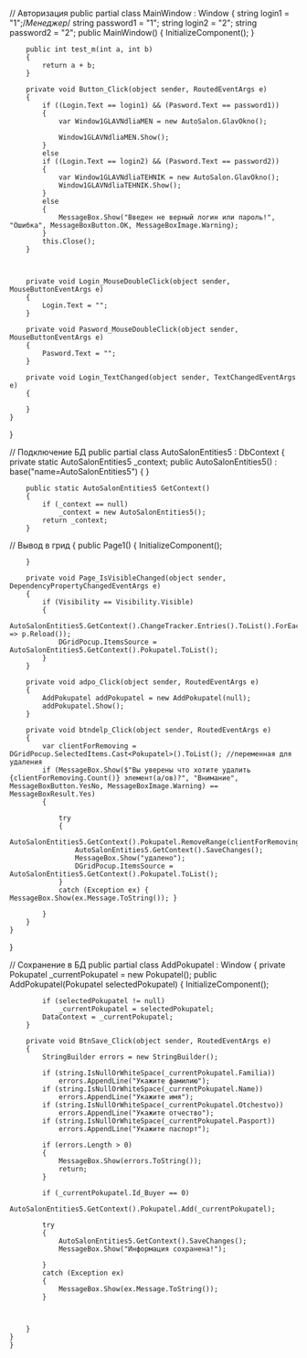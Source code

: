// Авторизация
public partial class MainWindow : Window
    {
        string login1 = "1";/*Менеджер*/
        string password1 = "1";
        string login2 = "2";
        string password2 = "2";
        public MainWindow()
        {
            InitializeComponent();
        }

        public int test_m(int a, int b)
        {
            return a + b;
        }

        private void Button_Click(object sender, RoutedEventArgs e)
        {
            if ((Login.Text == login1) && (Pasword.Text == password1))
            {
                var Window1GLAVNdliaMEN = new AutoSalon.GlavOkno();

                Window1GLAVNdliaMEN.Show();
            }
            else
            if ((Login.Text == login2) && (Pasword.Text == password2))
            {
                var Window1GLAVNdliaTEHNIK = new AutoSalon.GlavOkno();
                Window1GLAVNdliaTEHNIK.Show();
            }
            else
            {
                MessageBox.Show("Введен не верный логин или пароль!", "Ошибка", MessageBoxButton.OK, MessageBoxImage.Warning);
            }
            this.Close();
        }

     

        private void Login_MouseDoubleClick(object sender, MouseButtonEventArgs e)
        {
            Login.Text = "";
        }

        private void Pasword_MouseDoubleClick(object sender, MouseButtonEventArgs e)
        {
            Pasword.Text = "";
        }

        private void Login_TextChanged(object sender, TextChangedEventArgs e)
        {

        }
    }
}

// Подключение БД
public partial class AutoSalonEntities5 : DbContext
    {
        private static AutoSalonEntities5 _context;
        public AutoSalonEntities5()
            : base("name=AutoSalonEntities5")
        {
        }

        public static AutoSalonEntities5 GetContext()
        {
            if (_context == null)
                _context = new AutoSalonEntities5();
            return _context;
        }


// Вывод в грид
{
        public Page1()
        {
            InitializeComponent();
           
        }

        private void Page_IsVisibleChanged(object sender, DependencyPropertyChangedEventArgs e)
        {
            if (Visibility == Visibility.Visible)
            {
                AutoSalonEntities5.GetContext().ChangeTracker.Entries().ToList().ForEach(p => p.Reload());
                DGridPocup.ItemsSource = AutoSalonEntities5.GetContext().Pokupatel.ToList();
            }
        }

        private void adpo_Click(object sender, RoutedEventArgs e)
        {
            AddPokupatel addPokupatel = new AddPokupatel(null);
            addPokupatel.Show();
        }

        private void btndelp_Click(object sender, RoutedEventArgs e)
        {
            var clientForRemoving = DGridPocup.SelectedItems.Cast<Pokupatel>().ToList(); //переменная для удаления
            if (MessageBox.Show($"Вы уверены что хотите удалить {clientForRemoving.Count()} элемент(a/ов)?", "Внимание", MessageBoxButton.YesNo, MessageBoxImage.Warning) == MessageBoxResult.Yes)
            {

                try
                {
                    AutoSalonEntities5.GetContext().Pokupatel.RemoveRange(clientForRemoving);
                    AutoSalonEntities5.GetContext().SaveChanges();
                    MessageBox.Show("удалено");
                    DGridPocup.ItemsSource = AutoSalonEntities5.GetContext().Pokupatel.ToList();
                }
                catch (Exception ex) { MessageBox.Show(ex.Message.ToString()); }

            }
        }
    }
}

// Сохранение в БД
  public partial class AddPokupatel : Window
    {
        private Pokupatel _currentPokupatel = new Pokupatel();
        public AddPokupatel(Pokupatel selectedPokupatel)
        {
            InitializeComponent();

            if (selectedPokupatel != null)
                _currentPokupatel = selectedPokupatel;
            DataContext = _currentPokupatel;
        }

        private void BtnSave_Click(object sender, RoutedEventArgs e)
        {
            StringBuilder errors = new StringBuilder();

            if (string.IsNullOrWhiteSpace(_currentPokupatel.Familia))
                errors.AppendLine("Укажите фамилию");
            if (string.IsNullOrWhiteSpace(_currentPokupatel.Name))
                errors.AppendLine("Укажите имя");
            if (string.IsNullOrWhiteSpace(_currentPokupatel.Otchestvo))
                errors.AppendLine("Укажите отчество");
            if (string.IsNullOrWhiteSpace(_currentPokupatel.Pasport))
                errors.AppendLine("Укажите паспорт");

            if (errors.Length > 0)
            {
                MessageBox.Show(errors.ToString());
                return;
            }

            if (_currentPokupatel.Id_Buyer == 0)
                AutoSalonEntities5.GetContext().Pokupatel.Add(_currentPokupatel);

            try
            {
                AutoSalonEntities5.GetContext().SaveChanges();
                MessageBox.Show("Информация сохранена!");
                
            }
            catch (Exception ex)
            {
                MessageBox.Show(ex.Message.ToString());
            }


            
        }
    }
    }
    
